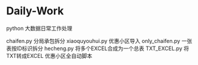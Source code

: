 # Daily-Work
python 大数据日常工作处理

chaifen.py 分局承包拆分
xiaoquyouhui.py 优惠小区导入
only_chaifen.py 一张表按ID标识拆分
hecheng.py 将多个EXCEL合成为一个总表
TXT_EXCEL.py 将TXT转成EXCEL
优惠小区全自动脚本
